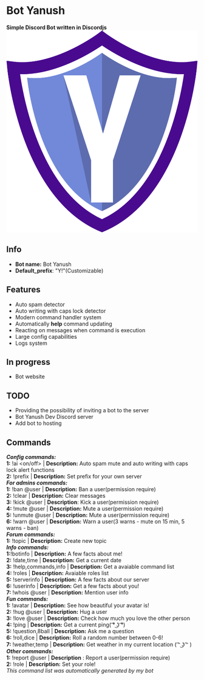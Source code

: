 # Bot Yanush
**Simple Discord Bot written in Discordjs**
[![Avatar](https://raw.githubusercontent.com/KrystianJonca/Bot-Yanush/master/assets/awatar.png "Avatar")](https://raw.githubusercontent.com/KrystianJonca/Bot-Yanush/master/assets/awatar.png "Avatar")

## Info
- **Bot name:** Bot Yanush
- **Default_prefix**: "Y!"(Customizable)

## Features
- Auto spam detector
- Auto writing with caps lock detector
- Modern command handler system 
- Automatically **help** command updating
- Reacting on messages when command is execution
- Large config capabilities
- Logs system

## In progress
- Bot website

## TODO
- Providing the possibility of inviting a bot to the server
- Bot Yanush Dev Discord server
- Add bot to hosting

## Commands
***Config commands:*** <br />
**1:** !ai <on/off> | **Description:**  Auto spam mute and auto writing with caps lock alert functions<br />
**2:** !prefix <prefix to set> | **Description:**  Set prefix for your own server <br />
***For admins commands:*** <br />
**1:** !ban @user <reason> | **Description:**  Ban a user(permission require) <br />
**2:** !clear <how much message to clear> | **Description:**  Clear messages <br />
**3:** !kick @user <reason> | **Description**:  Kick a user(permission require) <br />
**4:** !mute @user <time in sec> <reason> | **Description:**  Mute a user(permission require) <br />
**5:** !unmute @user <reason> | **Description:**  Mute a user(permission require) <br />
**6:** !warn @user <reason> | **Description:**  Warn a user(3 warns - mute on 15 min, 5 warns - ban)<br />
***Forum commands:*** <br />
**1:** !topic <topic content> | **Description:**  Create new topic <br />
***Info commands:*** <br />
**1:**!botinfo | **Description:**  A few facts about me! <br />
**2:** !date,time | **Description:**  Get a current date <br />
**3:** !help,commands,info | **Description:**  Get a avaiable command list<br />
**4:** !roles | **Description:**  Avaiable roles list <br />
**5:** !serverinfo | **Description:**  A few facts about our server <br />
**6:** !userinfo | **Description:**  Get a few facts about you! <br />
**7:** !whois @user | **Description:**  Mention user info <br />
***Fun commands:*** <br />
**1:** !avatar | **Description:**  See how beautiful your avatar is! <br />
**2:** !hug @user | **Description:**  Hug a user <br />
**3:** !love @user | **Description:**  Check how much you love the other person<br />
**4:** !ping | **Description:**  Get a current ping( ͡° ͜ʖ ͡°)<br />
**5:** !question,8ball <question content> | **Description:**   Ask me a question <br />
**6:** !roll,dice | **Description:**   Roll a random number between 0-6! <br />
**7:** !weather,temp | **Description:**   Get weather in my current location ( ͡ᵔ ͜ʖ ͡ᵔ ) <br />
***Other commands:*** <br />
**1:** !report @user <reason> | **Description** :  Report a user(permission require) <br />
**2:** !role <role> | **Description:**  Set your role!<br />
*This command list was automatically generated by my bot*



